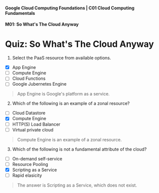 #### Google Cloud Computing Foundations | C01 Cloud Computing Fundamentals
#### M01: So What's The Cloud Anyway

# Quiz: So What's The Cloud Anyway

1. Select the PaaS resource from available options.
- [x] App Engine
- [ ] Compute Engine
- [ ] Cloud Functions
- [ ] Google Jubernetes Engine
> App Engine is Google's platform as a service.

2. Which of the following is an example of a zonal resource?
- [ ] Cloud Datastore
- [x] Compute Engine
- [ ] HTTP(S) Load Balancer
- [ ] Virtual private cloud
> Compute Engine is an example of a zonal resource.

3. Which of the following is not a fundamental attribute of the cloud?
- [ ] On-demand self-service
- [ ] Resource Pooling
- [x] Scripting as a Service
- [ ] Rapid elasicity
> The answer is Scripting as a Service, which does not exist.



